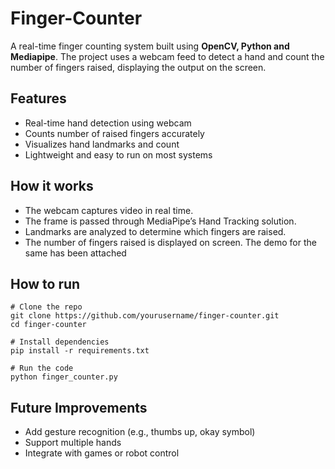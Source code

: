 # Finger-Counter
A real-time finger counting system built using **OpenCV, Python and Mediapipe**. The project uses a webcam feed to detect a hand and count the number of fingers raised, displaying the output on the screen.
## Features
- Real-time hand detection using webcam
- Counts number of raised fingers accurately
- Visualizes hand landmarks and count
- Lightweight and easy to run on most systems

## How it works
- The webcam captures video in real time.
- The frame is passed through MediaPipe’s Hand Tracking solution.
- Landmarks are analyzed to determine which fingers are raised.
- The number of fingers raised is displayed on screen.
The demo for the same has been attached

## How to run
```
# Clone the repo
git clone https://github.com/yourusername/finger-counter.git
cd finger-counter

# Install dependencies
pip install -r requirements.txt

# Run the code
python finger_counter.py
```
## Future Improvements
- Add gesture recognition (e.g., thumbs up, okay symbol)
- Support multiple hands
- Integrate with games or robot control

